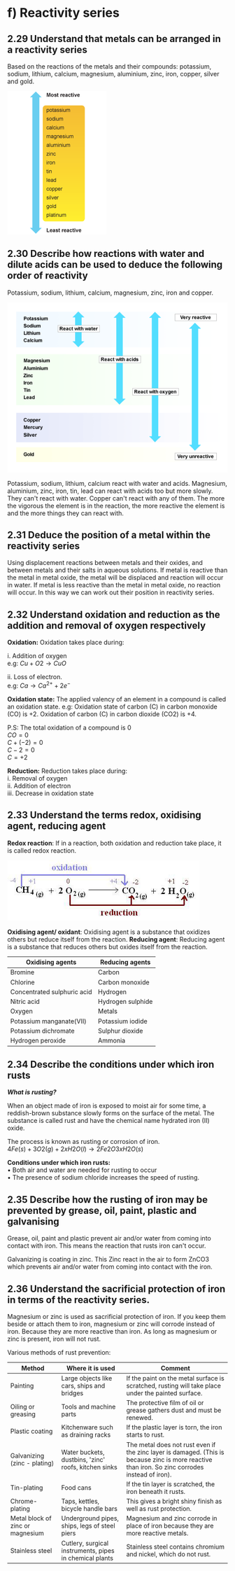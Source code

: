 # f) Reactivity series

## 2.29 Understand that metals can be arranged in a reactivity series

Based on the reactions of the metals and their compounds: potassium, sodium, lithium, calcium, magnesium, aluminium, zinc, iron, copper, silver and gold.

![Image](../images/image49.png)

## 2.30 Describe how reactions with water and dilute acids can be used to deduce the following order of reactivity

Potassium, sodium, lithium, calcium, magnesium, zinc, iron and copper.

![Image](../images/image50.png)

Potassium, sodium, lithium, calcium react with water and acids. Magnesium, aluminium, zinc, iron, tin, lead can react with acids too but more slowly. They can't react with water. Copper can't react with any of them. The more the vigorous the element is in the reaction, the more reactive the element is and the more things they can react with.

## 2.31 Deduce the position of a metal within the reactivity series

Using displacement reactions between metals and their oxides, and between metals and their salts in aqueous solutions. If metal is reactive than the metal in metal oxide, the metal will be displaced and reaction will occur in water. If metal is less reactive than the metal in metal oxide, no reaction will occur. In this way we can work out their position in reactivity series.

## 2.32 Understand oxidation and reduction as the addition and removal of oxygen respectively

**Oxidation:** Oxidation takes place during:

i. Addition of oxygen\
e.g: $Cu + O2 \rightarrow CuO$

ii. Loss of electron.\
e.g: $Ca \rightarrow Ca^{2+} + 2e^-$

**Oxidation state:** The applied valency of an element in a compound is called an oxidation state. e.g: Oxidation state of carbon (C) in carbon monoxide (CO) is +2. Oxidation of carbon (C) in carbon dioxide (CO2) is +4.

P.S: The total oxidation of a compound is 0\
$CO = 0$\
$C + (-2) = 0$\
$C -2 = 0$\
$C = +2$

**Reduction:** Reduction takes place during:\
i. Removal of oxygen\
ii. Addition of electron\
iii. Decrease in oxidation state

## 2.33 Understand the terms redox, oxidising agent, reducing agent

**Redox reaction**: If in a reaction, both oxidation and reduction take place, it is called redox reaction.

![Image](../images/image51.png)

**Oxidising agent/ oxidant**: Oxidising agent is a substance that oxidizes others but reduce itself from the reaction. **Reducing agent**: Reducing agent is a substance that reduces others but oxides itself from the reaction.

| **Oxidising agents**        | **Reducing agents** |
| --------------------------- | ------------------- |
| Bromine                     | Carbon              |
| Chlorine                    | Carbon monoxide     |
| Concentrated sulphuric acid | Hydrogen            |
| Nitric acid                 | Hydrogen sulphide   |
| Oxygen                      | Metals              |
| Potassium manganate(VII)    | Potassium iodide    |
| Potassium dichromate        | Sulphur dioxide     |
| Hydrogen peroxide           | Ammonia             |

## 2.34 Describe the conditions under which iron rusts

**_What is rusting?_**

When an object made of iron is exposed to moist air for some time, a reddish-brown substance slowly forms on the surface of the metal. The substance is called rust and have the chemical name hydrated iron (II) oxide.

The process is known as rusting or corrosion of iron.\
$4Fe(s) + 3O2(g) + 2xH2O(l) \rightarrow 2Fe2O3xH2O(s)$

**Conditions under which iron rusts:**\
• Both air and water are needed for rusting to occur\
• The presence of sodium chloride increases the speed of rusting.

## 2.35 Describe how the rusting of iron may be prevented by grease, oil, paint, plastic and galvanising

Grease, oil, paint and plastic prevent air and/or water from coming into contact with iron. This means the reaction that rusts iron can't occur.

Galvanizing is coating in zinc. This Zinc react in the air to form ZnCO3 which prevents air and/or water from coming into contact with the iron.

## 2.36 Understand the sacrificial protection of iron in terms of the reactivity series.

Magnesium or zinc is used as sacrificial protection of iron. If you keep them beside or attach them to iron, magnesium or zinc will corrode instead of iron. Because they are more reactive than iron. As long as magnesium or zinc is present, iron will not rust.

Various methods of rust prevention:

| **Method**                       | **Where it is used**                                    | **Comment**                                                                                                                                     |
| -------------------------------- | ------------------------------------------------------- | ----------------------------------------------------------------------------------------------------------------------------------------------- |
| Painting                         | Large objects like cars, ships and bridges              | If the paint on the metal surface is scratched, rusting will take place under the painted surface.                                              |
| Oiling or greasing               | Tools and machine parts                                 | The protective film of oil or grease gathers dust and must be renewed.                                                                          |
| Plastic coating                  | Kitchenware such as draining racks                      | If the plastic layer is torn, the iron starts to rust.                                                                                          |
| Galvanizing (zinc - plating)     | Water buckets, dustbins, 'zinc' roofs, kitchen sinks    | The metal does not rust even if the zinc layer is damaged. (This is because zinc is more reactive than iron. So zinc corrodes instead of iron). |
| Tin-plating                      | Food cans                                               | If the tin layer is scratched, the iron beneath it rusts.                                                                                       |
| Chrome-plating                   | Taps, kettles, bicycle handle bars                      | This gives a bright shiny finish as well as rust protection.                                                                                    |
| Metal block of zinc or magnesium | Underground pipes, ships, legs of steel piers           | Magnesium and zinc corrode in place of iron because they are more reactive metals.                                                              |
| Stainless steel                  | Cutlery, surgical instruments, pipes in chemical plants | Stainless steel contains chromium and nickel, which do not rust.                                                                                |
